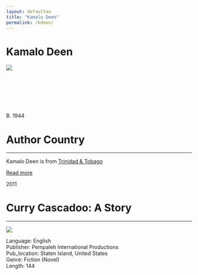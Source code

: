 ```yaml
---
layout: defaultau
title: "Kamalo Deen"
permalink: /kdeen/
---
```

<!-- partial:index.partial.html -->
<div class="content">
    <h1>Kamalo Deen</h1>
    <div class="quote">
        <div><img src="https://m.media-amazon.com/images/I/61QFz-WLsDL._SX450_.jpg" class="logo"></div>
    </div>
    <div class="timeline">
        <div style="padding-bottom:100px;"></div>
        <div class="block">
            <div class="date right"><p class="right"> B. 1944 </p></div>
            <div class="dot"></div>
            <div class="left first">
        <div class="author_country">
                <h1>Author Country</h1><hr>
          <div class="aclocation"> <p>Kamalo Deen is from <a href="http://localhost:4000/3">Trinidad & Tobago</a></p></div>
              <div class="acreadmore">  <a href="#" target="_blank">Read more</a></div>
            </div>
            </div>
        </div>
        <div class="block">
            <div class="date left"><p class="left">2011</p></div>
            <div class="dot"></div>
            <div class="right">
                <h1>Curry Cascadoo: A Story</h1><hr>
                <p><img src="https://encrypted-tbn3.gstatic.com/images?q=tbn:ANd9GcQWvpC_FfpPXNtHNmmZbMPM-kURv_seJby91w5HL4rp9pPEnfEq"></p>
                <p>
                Language: English<br/>
                Publisher: Pempaleh International Productions<br/>
                Pub_location: Staten Island, United States<br/>
                Genre: Fiction (Novel)<br/>
                Length: 144<br/>                   </p>
            </div>
        </div>
<!-- partial -->
  <script src='https://cdnjs.cloudflare.com/ajax/libs/jquery/3.1.1/jquery.min.js'></script><script  src="assets/js/authorscript.js"></script>
